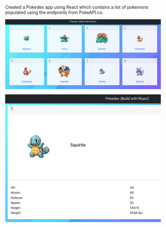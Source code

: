 Created a Pokedex app using React which contains a list of pokemons populated using the endpoints from PokeAPI.co.


![The first screen shown when the app starts](screenshots/mainscreen.png)


![Shows the details for an individual pokemon](screenshots/detailed.png)
